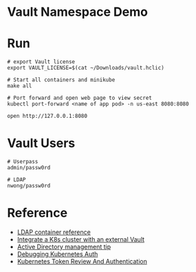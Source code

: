 # Vault Namespace Demo

# Run

```shell
# export Vault license
export VAULT_LICENSE=$(cat ~/Downloads/vault.hclic)     

# Start all containers and minikube
make all

# Port forward and open web page to view secret
kubectl port-forward <name of app pod> -n us-east 8080:8080

open http://127.0.0.1:8080
```

# Vault Users
```shell
# Userpass
admin/passw0rd

# LDAP
nwong/passw0rd
```

# Reference
- [LDAP container reference](https://github.com/Crivaledaz/Mattermost-LDAP)
- [Integrate a K8s cluster with an external Vault](https://developer.hashicorp.com/vault/tutorials/kubernetes/kubernetes-external-vault)
- [Active Directory management tip](https://activedirectorypro.com/active-directory-management-tips/)
- [Debugging Kubernetes Auth](https://support.hashicorp.com/hc/en-us/articles/4404389946387-Kubernetes-auth-method-Permission-Denied-error#:~:text=This%20error%20message%20is%20usually,auth%20is%20not%20configured%20properly)
- [Kubernetes Token Review And Authentication](https://medium.com/@hajsanad/kubernetes-token-review-and-authentication-56e06cc55ed3)